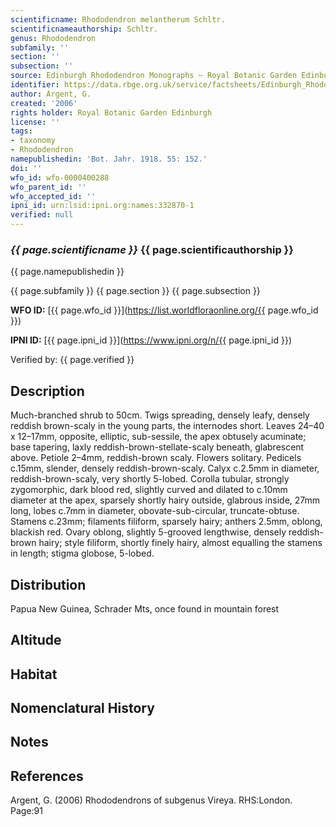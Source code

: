 ```yaml
---
scientificname: Rhododendron melantherum Schltr.
scientificnameauthorship: Schltr.
genus: Rhododendron
subfamily: ''
section: ''
subsection: ''
source: Edinburgh Rhododendron Monographs – Royal Botanic Garden Edinburgh
identifier: https://data.rbge.org.uk/service/factsheets/Edinburgh_Rhododendron_Monographs.xhtml
author: Argent, G.
created: '2006'
rights holder: Royal Botanic Garden Edinburgh
license: ''
tags:
- taxonomy
- Rhododendron
namepublishedin: 'Bot. Jahr. 1918. 55: 152.'
doi: ''
wfo_id: wfo-0000400288
wfo_parent_id: ''
wfo_accepted_id: ''
ipni_id: urn:lsid:ipni.org:names:332870-1
verified: null
---
```

### _{{ page.scientificname }}_ {{ page.scientificauthorship }}
 {{ page.namepublishedin }}

{{ page.subfamily }} {{ page.section }} {{ page.subsection }}

**WFO ID:** [{{ page.wfo_id }}](https://list.worldfloraonline.org/{{ page.wfo_id }})

**IPNI ID:** [{{ page.ipni_id }}](https://www.ipni.org/n/{{ page.ipni_id }})

Verified by: {{ page.verified }}



## Description
Much-branched shrub to 50cm. Twigs spreading, densely leafy, densely reddish brown-scaly in the young parts, the internodes short. Leaves 24–40 x 12–17mm, opposite, elliptic, sub-sessile, the apex obtusely acuminate; base tapering, laxly reddish-brown-stellate-scaly beneath, glabrescent above. Petiole 2–4mm, reddish-brown scaly. Flowers solitary. Pedicels c.15mm, slender, densely reddish-brown-scaly. Calyx c.2.5mm in diameter, reddish-brown-scaly, very shortly 5-lobed. Corolla tubular, strongly zygomorphic, dark blood red, slightly curved and dilated to c.10mm diameter at the apex, sparsely shortly hairy outside, glabrous inside, 27mm long, lobes c.7mm in diameter, obovate-sub-circular, truncate-obtuse. Stamens c.23mm; filaments filiform, sparsely hairy; anthers 2.5mm, oblong, blackish red. Ovary oblong, slightly 5-grooved lengthwise, densely reddish-brown hairy; style filiform, shortly finely hairy, almost equalling the stamens in length; stigma globose, 5-lobed.

## Distribution
Papua New Guinea, Schrader Mts, once found in mountain forest

## Altitude


## Habitat


## Nomenclatural History

                       
## Notes


## References

Argent, G. (2006) Rhododendrons of subgenus Vireya. RHS:London. Page:91
